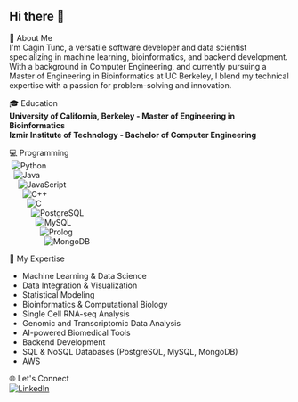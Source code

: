 ## Hi there 👋

👋 About Me <br>
I'm Cagin Tunc, a versatile software developer and data scientist specializing in machine learning, bioinformatics, and backend development. With a background in Computer Engineering, and currently pursuing a Master of Engineering in Bioinformatics at UC Berkeley, I blend my technical expertise with a passion for problem-solving and innovation. <br>

🎓 Education <br>
**University of California, Berkeley - Master of Engineering in Bioinformatics** <br>
**Izmir Institute of Technology - Bachelor of Computer Engineering**  <br>

💻 Programming <br>
&nbsp;![Python](https://img.shields.io/badge/-Python-3776AB?logo=python&logoColor=white)  
&nbsp;&nbsp;![Java](https://img.shields.io/badge/-Java-007396?logo=java&logoColor=white)  
&nbsp;&nbsp;&nbsp;&nbsp;![JavaScript](https://img.shields.io/badge/-JavaScript-F7DF1E?logo=javascript&logoColor=black)  
&nbsp;&nbsp;&nbsp;&nbsp;&nbsp;&nbsp;![C++](https://img.shields.io/badge/-C++-00599C?logo=c%2B%2B&logoColor=white)  
&nbsp;&nbsp;&nbsp;&nbsp;&nbsp;&nbsp;&nbsp;&nbsp;![C](https://img.shields.io/badge/-C-A8B9CC?logo=c&logoColor=white)  
&nbsp;&nbsp;&nbsp;&nbsp;&nbsp;&nbsp;&nbsp;&nbsp;&nbsp;&nbsp;![PostgreSQL](https://img.shields.io/badge/-PostgreSQL-336791?logo=postgresql&logoColor=white)  
&nbsp;&nbsp;&nbsp;&nbsp;&nbsp;&nbsp;&nbsp;&nbsp;&nbsp;&nbsp;&nbsp;&nbsp;![MySQL](https://img.shields.io/badge/-MySQL-4479A1?logo=mysql&logoColor=white)  
&nbsp;&nbsp;&nbsp;&nbsp;&nbsp;&nbsp;&nbsp;&nbsp;&nbsp;&nbsp;&nbsp;&nbsp;&nbsp;&nbsp;![Prolog](https://img.shields.io/badge/-Prolog-E61B23?logo=prolog&logoColor=white)  
&nbsp;&nbsp;&nbsp;&nbsp;&nbsp;&nbsp;&nbsp;&nbsp;&nbsp;&nbsp;&nbsp;&nbsp;&nbsp;&nbsp;&nbsp;&nbsp;![MongoDB](https://img.shields.io/badge/-MongoDB-47A248?logo=mongodb&logoColor=white)  


🚀 My Expertise <br>
*  Machine Learning & Data Science<br>
*  Data Integration & Visualization <br>
*  Statistical Modeling <br>
*  Bioinformatics & Computational Biology <br>
*  Single Cell RNA-seq Analysis <br>
*  Genomic and Transcriptomic Data Analysis <br>
*  AI-powered Biomedical Tools <br>
*  Backend Development <br>
*  SQL & NoSQL Databases (PostgreSQL, MySQL, MongoDB) <br>
*  AWS  <br>


🌐 Let's Connect <br>
[![LinkedIn](https://img.shields.io/badge/LinkedIn-0077B5?style=for-the-badge&logo=linkedin&logoColor=white)](https://www.linkedin.com/in/cagin-tunc-computer-scientist/)



